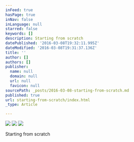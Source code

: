 ```yaml
---
inFeed: true
hasPage: true
inNav: false
inLanguage: null
starred: false
keywords: []
description: Starting from scratch
datePublished: '2016-03-08T19:32:11.995Z'
dateModified: '2016-03-08T19:31:37.136Z'
title: ''
author: []
authors: []
publisher:
  name: null
  domain: null
  url: null
  favicon: null
sourcePath: _posts/2016-03-08-starting-from-scratch.md
published: true
url: starting-from-scratch/index.html
_type: Article

---
```

![](https://the-grid-user-content.s3-us-west-2.amazonaws.com/7a8e796c-c199-4dfe-9c60-d4802acec633.jpg)
![](https://the-grid-user-content.s3-us-west-2.amazonaws.com/367e858f-ca70-4473-b33e-731ef14c9395.jpg)
![](https://the-grid-user-content.s3-us-west-2.amazonaws.com/5e73311e-2cba-4212-bcba-64bd4e020310.jpg)

Starting from scratch